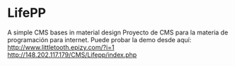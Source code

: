 # LifePP
A simple CMS bases in material design
Proyecto de CMS para la materia de programación para internet. 
Puede probar la demo desde aquí:
http://www.littletooth.epizy.com/?i=1
http://148.202.117.179/CMS/Lifepp/index.php
